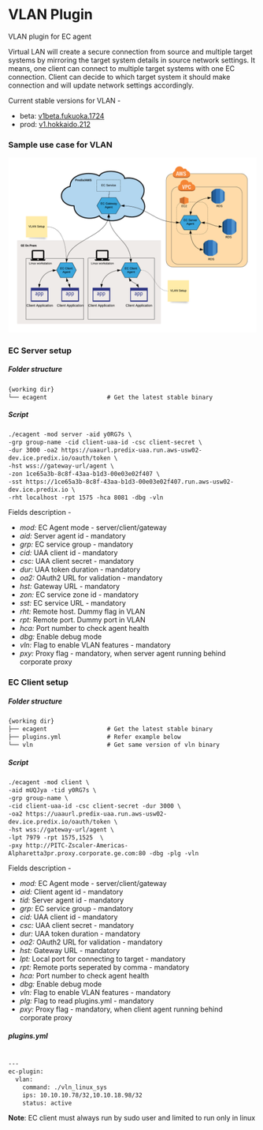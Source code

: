 # VLAN Plugin
VLAN plugin for EC agent

Virtual LAN will create a secure connection from source and multiple target systems by mirroring the target system details in source network settings. It means, one client can connect to multiple target systems with one EC connection. Client can decide to which target system it should make connection and will update network settings accordingly. 



Current stable versions for VLAN - 

 - beta: [v1beta.fukuoka.1724](https://github.com/Enterprise-connect/ec-x-sdk/tree/v1beta.fukuoka.1724)
 - prod: [v1.hokkaido.212](https://github.com/Enterprise-connect/ec-x-sdk/tree/v1.hokkaido.212)
 
### Sample use case for VLAN

![VLAN](images/VLAN-usecase.png) 
 
 

### EC Server setup

##### Folder structure


    {working dir}
    └── ecagent                 # Get the latest stable binary
    
##### Script 

```
./ecagent -mod server -aid y0RG7s \ 
-grp group-name -cid client-uaa-id -csc client-secret \
-dur 3000 -oa2 https://uaaurl.predix-uaa.run.aws-usw02-dev.ice.predix.io/oauth/token \
-hst wss://gateway-url/agent \
-zon 1ce65a3b-8c8f-43aa-b1d3-00e03e02f407 \
-sst https://1ce65a3b-8c8f-43aa-b1d3-00e03e02f407.run.aws-usw02-dev.ice.predix.io \
-rht localhost -rpt 1575 -hca 8081 -dbg -vln
```

Fields description - 

- <i>mod:</i> EC Agent mode - server/client/gateway
- <i>aid:</i> Server agent id - mandatory
- <i>grp:</i> EC service group - mandatory
- <i>cid:</i> UAA client id - mandatory
- <i>csc:</i> UAA client secret - mandatory
- <i>dur:</i> UAA token duration - mandatory
- <i>oa2:</i> OAuth2 URL for validation - mandatory
- <i>hst:</i> Gateway URL - mandatory
- <i>zon:</i> EC service zone id - mandatory
- <i>sst:</i> EC service URL - mandatory
- <i>rht:</i> Remote host. Dummy flag in VLAN
- <i>rpt:</i> Remote port. Dummy port in VLAN
- <i>hca:</i> Port number to check agent health
- <i>dbg:</i> Enable debug mode
- <i>vln:</i> Flag to enable VLAN features - mandatory
- <i>pxy:</i> Proxy flag - mandatory, when server agent running behind corporate proxy

### EC Client setup

##### Folder structure

    {working dir}
    ├── ecagent                 # Get the latest stable binary
    ├── plugins.yml             # Refer example below
    └── vln                     # Get same version of vln binary
    
##### Script

```
./ecagent -mod client \
-aid mUQJya -tid y0RG7s \
-grp group-name \
-cid client-uaa-id -csc client-secret -dur 3000 \
-oa2 https://uaaurl.predix-uaa.run.aws-usw02-dev.ice.predix.io/oauth/token \
-hst wss://gateway-url/agent \
-lpt 7979 -rpt 1575,1525  \
-pxy http://PITC-Zscaler-Americas-Alpharetta3pr.proxy.corporate.ge.com:80 -dbg -plg -vln
```

Fields description - 

- <i>mod:</i> EC Agent mode - server/client/gateway
- <i>aid:</i> Client agent id - mandatory
- <i>tid:</i> Server agent id - mandatory
- <i>grp:</i> EC service group - mandatory
- <i>cid:</i> UAA client id - mandatory
- <i>csc:</i> UAA client secret - mandatory
- <i>dur:</i> UAA token duration - mandatory
- <i>oa2:</i> OAuth2 URL for validation - mandatory
- <i>hst:</i> Gateway URL - mandatory
- <i>lpt:</i> Local port for connecting to target - mandatory
- <i>rpt:</i> Remote ports seperated by comma - mandatory
- <i>hca:</i> Port number to check agent health
- <i>dbg:</i> Enable debug mode
- <i>vln:</i> Flag to enable VLAN features - mandatory
- <i>plg:</i> Flag to read plugins.yml - mandatory
- <i>pxy:</i> Proxy flag - mandatory, when client agent running behind corporate proxy


##### plugins.yml 

```

--- 
ec-plugin: 
  vlan: 
    command: ./vln_linux_sys
    ips: 10.10.10.78/32,10.10.18.98/32
    status: active
```

<b>Note</b>: EC client must always run by sudo user and limited to run only in linux